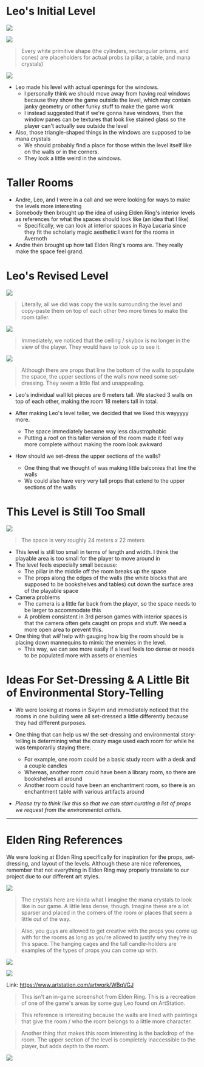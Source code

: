 
# Leo's Initial Level

![](<../../../../_Meta/Attachments/Pasted image 20250522151047.png>)

![](<../../../../_Meta/Attachments/Pasted image 20250522151156.png>)

> Every white primitive shape (the cylinders, rectangular prisms, and cones) are placeholders for actual probs (a pillar, a table, and mana crystals)

![](<../../../../_Meta/Attachments/Pasted image 20250522151216.png>)

- Leo made his level with actual openings for the windows.
	- I personally think we should move away from having real windows because they show the game outside the level, which may contain janky geometry or other funky stuff to make the game work
	- I instead suggested that if we're gonna have windows, then the window panes can be textures that look like stained glass so the player can't actually see outside the level
- Also, those triangle-shaped things in the windows are supposed to be mana crystals
	- We should probably find a place for those within the level itself like on the walls or in the corners.
	- They look a little weird in the windows.
# Taller Rooms

- Andre, Leo, and I were in a call and we were looking for ways to make the levels more interesting
- Somebody then brought up the idea of using Elden Ring's interior levels as references for what the spaces should look like (an idea that I like)
	- Specifically, we can look at interior spaces in Raya Lucaria since they fit the scholarly magic aesthetic I want for the rooms in Avernoth
- Andre then brought up how tall Elden Ring's rooms are. They really make the space feel grand.

# Leo's Revised Level

![](<../../../../_Meta/Attachments/Pasted image 20250522151302.png>)

> Literally, all we did was copy the walls surrounding the level and copy-paste them on top of each other two more times to make the room taller.

![](<../../../../_Meta/Attachments/Pasted image 20250522151433.png>)

> Immediately, we noticed that the ceiling / skybox is no longer in the view of the player. They would have to look up to see it.

![](<../../../../_Meta/Attachments/Pasted image 20250522151446.png>)

> Although there are props that line the bottom of the walls to populate the space, the upper sections of the walls now need some set-dressing. They seem a little flat and unappealing.

- Leo's individual wall kit pieces are 6 meters tall. We stacked 3 walls on top of each other, making the room 18 meters tall in total.
- After making Leo's level taller, we decided that we liked this wayyyyy more.
	- The space immediately became way less claustrophobic
	- Putting a roof on this taller version of the room made it feel way more complete without making the room look awkward

- How should we set-dress the upper sections of the walls?
	- One thing that we thought of was making little balconies that line the walls
	- We could also have very very tall props that extend to the upper sections of the walls

# This Level is Still Too Small

![](<../../../../_Meta/Attachments/Pasted image 20250522155740.png>)

> The space is very roughly 24 meters x 22 meters

- This level is still too small in terms of length and width. I think the playable area is too small for the player to move around in
- The level feels especially small because:
	- The pillar in the middle off the room breaks up the space
	- The props along the edges of the walls (the white blocks that are supposed to be bookshelves and tables) cut down the surface area of the playable space
- Camera problems
	- The camera is a little far back from the player, so the space needs to be larger to accommodate this
	- A problem consistent in 3rd person games with interior spaces is that the camera often gets caught on props and stuff. We need a more open area to prevent this.
- One thing that *will* help with gauging how big the room should be is placing down mannequins to mimic the enemies in the level.
	- This way, we can see more easily if a level feels too dense or needs to be populated more with assets or enemies

# Ideas For Set-Dressing & A Little Bit of Environmental Story-Telling
- We were looking at rooms in Skyrim and immediately noticed that the rooms in one building were all set-dressed a little differently because they had different purposes.
- One thing that can help us w/ the set-dressing and environmental story-telling is determining what the crazy mage used each room for while he was temporarily staying there.
	- For example, one room could be a basic study room with a desk and a couple candles
	- Whereas, another room could have been a library room, so there are bookshelves all around
	- Another room could have been an enchantment room, so there is an enchantment table with various artifacts around

- *Please try to think like this so that we can start curating a list of props we request from the environmental artists.*

----
# Elden Ring References

We were looking at Elden Ring specifically for inspiration for the props, set-dressing, and layout of the levels. Although these are nice references, remember that not everything in Elden Ring may properly translate to our project due to our different art styles.

![](<../../../../_Meta/Attachments/Pasted image 20250522033234.png>)

> The crystals here are kinda what I imagine the mana crystals to look like in our game. A little less dense, though. Imagine these are a lot sparser and placed in the corners of the room or places that seem a little out of the way.

> Also, you guys are allowed to get creative with the props you come up with for the rooms as long as you're allowed to justify why they're in this space. The hanging cages and the tall candle-holders are examples of the types of props you can come up with.

![](<../../../../_Meta/Attachments/Pasted image 20250522033246.png>)

![](<../../../../_Meta/Attachments/Pasted image 20250522033250.png>)

Link: <https://www.artstation.com/artwork/WBqVGJ>

> This isn't an in-game screenshot from Elden Ring. This is a recreation of one of the game's areas by some guy Leo found on ArtStation.

> This reference is interesting because the walls are lined with paintings that give the room / who the room belongs to a little more character.

> Another thing that makes this room interesting is the backdrop of the room. The upper section of the level is completely inaccessible to the player, but adds depth to the room.


![](<../../../../_Meta/Attachments/Pasted image 20250522033334.png>)
